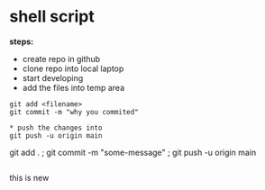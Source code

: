 # shell script
 
 **steps:**
* create repo in github
* clone repo into local laptop
* start developing
* add the files into temp area
 ```
 git add <filename>
 git commit -m "why you commited"

* push the changes into 
git push -u origin main
```
git add . ; git commit -m "some-message" ; git push -u origin main
```
````
this is new
````